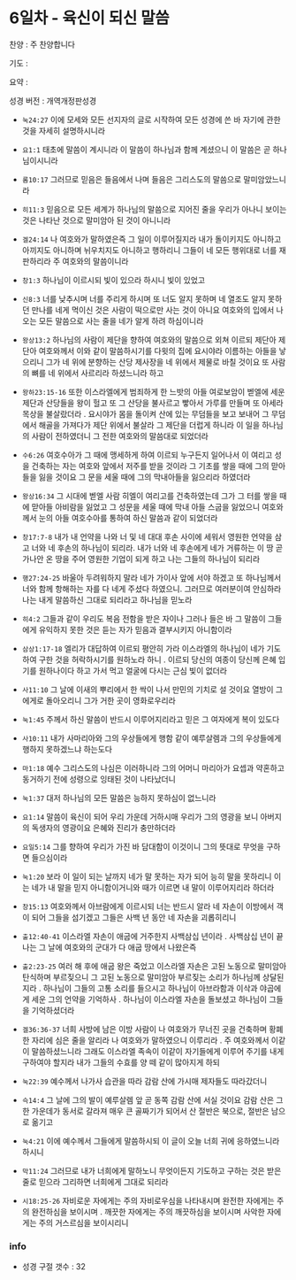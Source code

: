# 6일차 - 육신이 되신 말씀

찬양 : 주 찬양합니다

기도 : 

요약 : 

성경 버전 : 개역개정판성경

- `눅24:27` 이에 모세와 모든 선지자의 글로 시작하여 모든 성경에 쓴 바 자기에 관한 것을 자세히 설명하시니라

- `요1:1` 태초에 말씀이 계시니라 이 말씀이 하나님과 함께 계셨으니 이 말씀은 곧 하나님이시니라

- `롬10:17` 그러므로 믿음은 들음에서 나며 들음은 그리스도의 말씀으로 말미암았느니라

- `히11:3` 믿음으로 모든 세계가 하나님의 말씀으로 지어진 줄을 우리가 아나니 보이는 것은 나타난 것으로 말미암아 된 것이 아니니라

- `겔24:14` 나 여호와가 말하였은즉 그 일이 이루어질지라 내가 돌이키지도 아니하고 아끼지도 아니하며 뉘우치지도 아니하고 행하리니 그들이 네 모든 행위대로 너를 재판하리라 주 여호와의 말씀이니라 

- `창1:3` 하나님이 이르시되 빛이 있으라 하시니 빛이 있었고 

- `신8:3` 너를 낮추시며 너를 주리게 하시며 또 너도 알지 못하며 네 열조도 알지 못하던 만나를 네게 먹이신 것은 사람이 떡으로만 사는 것이 아니요 여호와의 입에서 나오는 모든 말씀으로 사는 줄을 네가 알게 하려 하심이니라

- `왕상13:2` 하나님의 사람이 제단을 향하여 여호와의 말씀으로 외쳐 이르되 제단아 제단아 여호와께서 이와 같이 말씀하시기를 다윗의 집에 요시야라 이름하는 아들을 낳으리니 그가 네 위에 분향하는 산당 제사장을 네 위에서 제물로 바칠 것이요 또 사람의 뼈를 네 위에서 사르리라 하셨느니라 하고 

- `왕하23:15-16` 또한 이스라엘에게 범죄하게 한 느밧의 아들 여로보암이 벧엘에 세운 제단과 산당들을 왕이 헐고 또 그 산당을 불사르고 빻아서 가루를 만들며 또 아세라 목상을 불살랐더라 . 요시야가 몸을 돌이켜 산에 있는 무덤들을 보고 보내어 그 무덤에서 해골을 가져다가 제단 위에서 불살라 그 제단을 더럽게 하니라 이 일을 하나님의 사람이 전하였더니 그 전한 여호와의 말씀대로 되었더라 

- `수6:26` 여호수아가 그 때에 맹세하게 하여 이르되 누구든지 일어나서 이 여리고 성을 건축하는 자는 여호와 앞에서 저주를 받을 것이라 그 기초를 쌓을 때에 그의 맏아들을 잃을 것이요 그 문을 세울 때에 그의 막내아들을 잃으리라 하였더라 

- `왕상16:34` 그 시대에 벧엘 사람 히엘이 여리고를 건축하였는데 그가 그 터를 쌓을 때에 맏아들 아비람을 잃었고 그 성문을 세울 때에 막내 아들 스굽을 잃었으니 여호와께서 눈의 아들 여호수아를 통하여 하신 말씀과 같이 되었더라

- `창17:7-8` 내가 내 언약을 나와 너 및 네 대대 후손 사이에 세워서 영원한 언약을 삼고 너와 네 후손의 하나님이 되리라. 내가 너와 네 후손에게 네가 거류하는 이 땅 곧 가나안 온 땅을 주어 영원한 기업이 되게 하고 나는 그들의 하나님이 되리라

- `행27:24-25` 바울아 두려워하지 말라 네가 가이사 앞에 서야 하겠고 또 하나님께서 너와 함께 항해하는 자를 다 네게 주셨다 하였으니. 그러므로 여러분이여 안심하라 나는 내게 말씀하신 그대로 되리라고 하나님을 믿노라

- `히4:2` 그들과 같이 우리도 복음 전함을 받은 자이나 그러나 들은 바 그 말씀이 그들에게 유익하지 못한 것은 듣는 자가 믿음과 결부시키지 아니함이라

- `삼상1:17-18` 엘리가 대답하여 이르되 평안히 가라 이스라엘의 하나님이 네가 기도하여 구한 것을 허락하시기를 원하노라 하니 . 이르되 당신의 여종이 당신께 은혜 입기를 원하나이다 하고 가서 먹고 얼굴에 다시는 근심 빛이 없더라 

- `사11:10` 그 날에 이새의 뿌리에서 한 싹이 나서 만민의 기치로 설 것이요 열방이 그에게로 돌아오리니 그가 거한 곳이 영화로우리라

- `눅1:45` 주께서 하신 말씀이 반드시 이루어지리라고 믿은 그 여자에게 복이 있도다

- `사10:11` 내가 사마리아와 그의 우상들에게 행함 같이 예루살렘과 그의 우상들에게 행하지 못하겠느냐 하는도다

- `마1:18` 예수 그리스도의 나심은 이러하니라 그의 어머니 마리아가 요셉과 약혼하고 동거하기 전에 성령으로 잉태된 것이 나타났더니

- `눅1:37` 대저 하나님의 모든 말씀은 능하지 못하심이 없느니라

- `요1:14` 말씀이 육신이 되어 우리 가운데 거하시매 우리가 그의 영광을 보니 아버지의 독생자의 영광이요 은혜와 진리가 충만하더라

- `요일5:14` 그를 향하여 우리가 가진 바 담대함이 이것이니 그의 뜻대로 무엇을 구하면 들으심이라

- `눅1:20` 보라 이 일이 되는 날까지 네가 말 못하는 자가 되어 능히 말을 못하리니 이는 네가 내 말을 믿지 아니함이거니와 때가 이르면 내 말이 이루어지리라 하더라

- `창15:13` 여호와께서 아브람에게 이르시되 너는 반드시 알라 네 자손이 이방에서 객이 되어 그들을 섬기겠고 그들은 사백 년 동안 네 자손을 괴롭히리니

- `출12:40-41` 이스라엘 자손이 애굽에 거주한지 사백삼십 년이라 . 사백삼십 년이 끝나는 그 날에 여호와의 군대가 다 애굽 땅에서 나왔은즉 

- `출2:23-25` 여러 해 후에 애굽 왕은 죽었고 이스라엘 자손은 고된 노동으로 말미암아 탄식하며 부르짖으니 그 고된 노동으로 말미암아 부르짖는 소리가 하나님께 상달된지라 . 하나님이 그들의 고통 소리를 들으시고 하나님이 아브라함과 이삭과 야곱에게 세운 그의 언약을 기억하사 . 하나님이 이스라엘 자손을 돌보셨고 하나님이 그들을 기억하셨더라

- `겔36:36-37` 너희 사방에 남은 이방 사람이 나 여호와가 무너진 곳을 건축하며 황폐한 자리에 심은 줄을 알리라 나 여호와가 말하였으니 이루리라 . 주 여호와께서 이같이 말씀하셨느니라 그래도 이스라엘 족속이 이같이 자기들에게 이루어 주기를 내게 구하여야 할지라 내가 그들의 수효를 양 떼 같이 많아지게 하되 

- `눅22:39` 예수께서 나가사 습관을 따라 감람 산에 가시매 제자들도 따라갔더니

- `슥14:4` 그 날에 그의 발이 예루살렘 앞 곧 동쪽 감람 산에 서실 것이요 감람 산은 그 한 가운데가 동서로 갈라져 매우 큰 골짜기가 되어서 산 절반은 북으로, 절반은 남으로 옮기고

- `눅4:21` 이에 예수께서 그들에게 말씀하시되 이 글이 오늘 너희 귀에 응하였느니라 하시니

- `막11:24` 그러므로 내가 너희에게 말하노니 무엇이든지 기도하고 구하는 것은 받은 줄로 믿으라 그리하면 너희에게 그대로 되리라

- `시18:25-26` 자비로운 자에게는 주의 자비로우심을 나타내시며 완전한 자에게는 주의 완전하심을 보이시며 . 깨끗한 자에게는 주의 깨끗하심을 보이시며 사악한 자에게는 주의 거스르심을 보이시리니 

### info

- 성경 구절 갯수 : 32